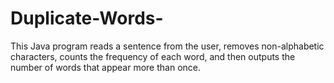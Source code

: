 # Duplicate-Words-
This Java program reads a sentence from the user, removes non-alphabetic characters, counts the frequency of each word, and then outputs the number of words that appear more than once.
